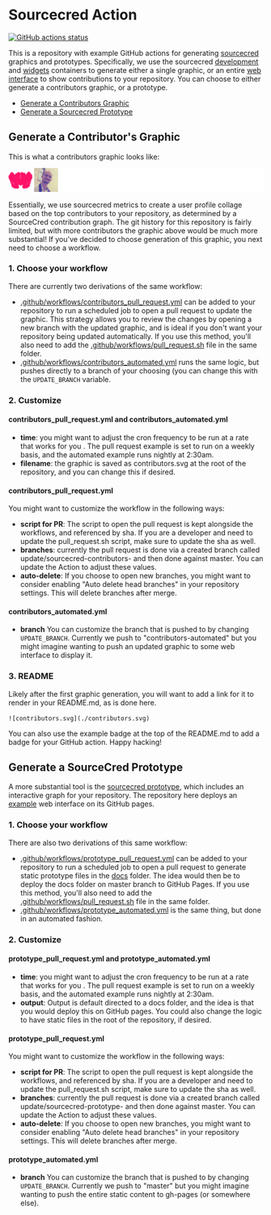 # Sourcecred Action

[![GitHub actions status](https://github.com/sourcecred/sourcecred-action/workflows/contributors-pull-request/badge.svg?branch=master)](https://github.com/sourcecred/sourcecred-action/actions?query=branch%3Amaster+workflow%3Acontributors-pull-request)

This is a repository with example GitHub actions for generating [sourcecred](https://www.github.com/sourcecred/sourcecred) 
graphics and prototypes. Specifically, we use the sourcecred [development](https://hub.docker.com/r/sourcecred/sourcecred) and [widgets](https://www.github.com/sourcecred/widgets) containers to generate either a single graphic, or an entire [web interface](https://sourcecred.io/sourcecred-action/timeline/sourcecred/sourcecred-action/) to show
contributions to your repository. You can choose to either generate a contributors graphic, or a prototype.

 - [Generate a Contributors Graphic](#generate-a-contributors-graphic)
 - [Generate a Sourcecred Prototype](#generate-a-sourcecred-prototype)

## Generate a Contributor's Graphic

This is what a contributors graphic looks like:

![contributors.svg](./contributors.svg)

Essentially, we use sourcecred metrics to create a user profile collage based on the top contributors to your repository, as
determined by a SourceCred contribution graph. The git history for this repository is fairly limited, but with more contributors the graphic above would be much more substantial! If you've decided to choose generation of this graphic, you next need to choose a workflow.

### 1. Choose your workflow

There are currently two derivations of the same workflow:

 - [.github/workflows/contributors_pull_request.yml](.github/workflows/contributors_pull_request.yml) can be added to your repository to run a scheduled job to open a pull request to update the graphic. This strategy allows you to review the changes by opening a new branch with the updated graphic, and is ideal if you don't want your repository being updated automatically. If you use this method, you'll also need to add the [.github/workflows/pull_request.sh](.github/workflows/pull_request.sh) file in the same folder.
 - [.github/workflows/contributors_automated.yml](.github/workflows/contributors_automated.yml) runs the same logic, but pushes directly to a branch of your choosing (you can change this with the `UPDATE_BRANCH` variable.

### 2. Customize

#### contributors_pull_request.yml and contributors_automated.yml

 - **time**: you might want to adjust the cron frequency to be run at a rate that works for you . The pull request example is set to run on a weekly basis, and the automated example runs nightly at 2:30am.
 - **filename**: the graphic is saved as contributors.svg at the root of the repository, and you can change this if desired.

#### contributors_pull_request.yml

You might want to customize the workflow in the following ways:

 - **script for PR**: The script to open the pull request is kept alongside the workflows, and referenced by sha. If you are a developer and need to update the pull_request.sh script, make sure to update the sha as well.
 - **branches**: currently the pull request is done via a created branch called update/sourcecred-contributors-<date> and then done against master. You can update the Action to adjust these values.
 - **auto-delete**: If you choose to open new branches, you might want to consider enabling "Auto delete head branches" in your repository settings. This will delete branches after merge.

#### contributors_automated.yml

 - **branch** You can customize the branch that is pushed to by changing `UPDATE_BRANCH`. Currently we push to "contributors-automated" but you might imagine wanting to push an updated graphic to some web interface to display it.

### 3. README

Likely after the first graphic generation, you will want to add a link for it
to render in your README.md, as is done here.

```
![contributors.svg](./contributors.svg)
```

You can also use the example badge at the top of the README.md to add a badge for your GitHub action.
Happy hacking!

## Generate a SourceCred Prototype

A more substantial tool is the [sourcecred prototype](https://sourcecred.io/cred/timeline/@sourcecred/),
which includes an interactive graph for your repository. The repository here deploys an [example](https://sourcecred.io/sourcecred-action/timeline/sourcecred/sourcecred-action/) web interface on its GitHub pages.

### 1. Choose your workflow

There are also two derivations of this same workflow:

 - [.github/workflows/prototype_pull_request.yml](.github/workflows/prototype_pull_request.yml) can be added to your repository to run a scheduled job to open a pull request to generate static prototype files in the [docs](docs) folder. The idea would then be to deploy the docs folder on master branch to GitHub Pages. If you use this method, you'll also need to add the [.github/workflows/pull_request.sh](.github/workflows/pull_request.sh) file in the same folder.
 - [.github/workflows/prototype_automated.yml](.github/workflows/prototype_automated.yml) is the same thing, but done in an automated fashion.

### 2. Customize

#### prototype_pull_request.yml and prototype_automated.yml

 - **time**: you might want to adjust the cron frequency to be run at a rate that works for you . The pull request example is set to run on a weekly basis, and the automated example runs nightly at 2:30am.
 - **output**: Output is default directed to a docs folder, and the idea is that you would deploy this on GitHub pages. You could also change the logic to have static files in the root of the repository, if desired.

#### prototype_pull_request.yml

You might want to customize the workflow in the following ways:

 - **script for PR**: The script to open the pull request is kept alongside the workflows, and referenced by sha. If you are a developer and need to update the pull_request.sh script, make sure to update the sha as well.
 - **branches**: currently the pull request is done via a created branch called update/sourcecred-prototype-<date> and then done against master. You can update the Action to adjust these values.
 - **auto-delete**: If you choose to open new branches, you might want to consider enabling "Auto delete head branches" in your repository settings. This will delete branches after merge.

#### prototype_automated.yml

 - **branch** You can customize the branch that is pushed to by changing `UPDATE_BRANCH`. Currently we push to "master" but you might imagine wanting to push the entire static content to gh-pages (or somewhere else).
